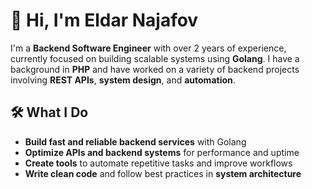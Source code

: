 # 👋 Hi, I'm Eldar Najafov

I'm a **Backend Software Engineer** with over 2 years of experience, currently focused on building scalable systems using **Golang**. I have a background in **PHP** and have worked on a variety of backend projects involving **REST APIs**, **system design**, and **automation**.

## 🛠️ What I Do

- **Build fast and reliable backend services** with Golang
- **Optimize APIs and backend systems** for performance and uptime
- **Create tools** to automate repetitive tasks and improve workflows
- **Write clean code** and follow best practices in **system architecture**
